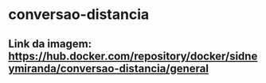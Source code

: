 # conversao-distancia

## Link da imagem: https://hub.docker.com/repository/docker/sidneymiranda/conversao-distancia/general